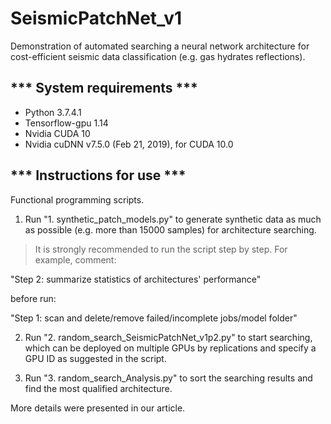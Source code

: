 # SeismicPatchNet_v1
Demonstration of automated searching a neural network architecture for cost-efficient seismic data classification (e.g. gas hydrates reflections).


## *** System requirements ***

* Python 3.7.4.1
* Tensorflow-gpu 1.14
* Nvidia CUDA 10
* Nvidia cuDNN v7.5.0 (Feb 21, 2019), for CUDA 10.0


## *** Instructions for use ***

Functional programming scripts.


1. Run "1. synthetic_patch_models.py" to generate synthetic data as much as possible (e.g. more than 15000 samples) for architecture searching.

> It is strongly recommended to run the script step by step. For example, comment:

"Step 2:  summarize statistics of architectures' performance"

before run:

"Step 1:  scan and delete/remove failed/incomplete jobs/model folder"


2. Run "2. random_search_SeismicPatchNet_v1p2.py" to start searching, which can be deployed on multiple GPUs by replications
 and specify a GPU ID as suggested in the script.


3. Run "3. random_search_Analysis.py" to sort the searching results and find the most qualified architecture.


More details were presented in our article.
